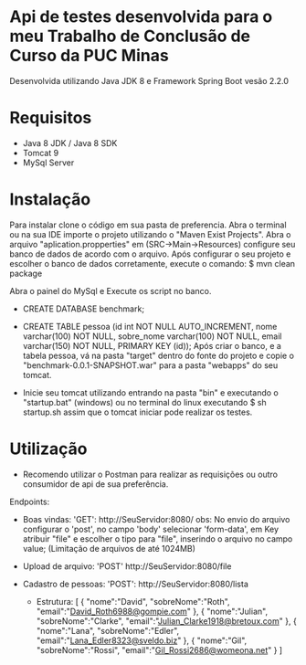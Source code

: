 # Api de testes desenvolvida para o meu Trabalho de Conclusão de Curso da PUC Minas 

Desenvolvida utilizando Java JDK 8 e Framework Spring Boot vesão 2.2.0

# Requisitos
* Java 8 JDK / Java 8 SDK
* Tomcat 9
* MySql Server

# Instalação
Para instalar clone o código em sua pasta de preferencia.
Abra o terminal ou na sua IDE importe o projeto utilizando o "Maven Exist Projects".
Abra o arquivo "aplication.propperties" em (SRC->Main->Resources) configure seu banco de dados de acordo com o arquivo.
Após configurar o seu projeto e escolher o banco de dados corretamente, execute o comando:
  $ mvn clean package
  
Abra o painel do MySql e Execute os script no banco.
  * CREATE DATABASE benchmark;  
  * CREATE TABLE pessoa (id int NOT NULL AUTO_INCREMENT, 
    nome varchar(100) NOT NULL, 
    sobre_nome varchar(100) NOT NULL, 
    email varchar(150) NOT NULL,
    PRIMARY KEY (id));
Após criar o banco, e a tabela pessoa, vá na pasta "target" dentro do fonte do projeto e copie o "benchmark-0.0.1-SNAPSHOT.war"
para a pasta "webapps" do seu tomcat.

* Inicie seu tomcat utilizando entrando na pasta "bin" e executando o "startup.bat" (windows) ou no terminal do linux executando
$ sh startup.sh
assim que o tomcat iniciar pode realizar os testes.

# Utilização
* Recomendo utilizar o Postman para realizar as requisições ou outro consumidor de api de sua preferência.

Endpoints:
* Boas vindas: 'GET': http://SeuServidor:8080/
obs: No envio do arquivo configurar o 'post', no campo 'body' selecionar 'form-data', em Key atribuir "file" e escolher o tipo para "file", inserindo o arquivo no campo value; (Limitação de arquivos de até 1024MB)
* Upload de arquivo: 'POST' http://SeuServidor:8080/file

* Cadastro de pessoas: 'POST': http://SeuServidor:8080/lista
  * Estrutura: 
    [
      {
        "nome":"David",
        "sobreNome":"Roth",
        "email":"David_Roth6988@gompie.com"
      },
      {
        "nome":"Julian",
        "sobreNome":"Clarke",
        "email":"Julian_Clarke1918@bretoux.com"
      },
      {
        "nome":"Lana",
        "sobreNome":"Edler",
        "email":"Lana_Edler8323@sveldo.biz"
      },
      {
        "nome":"Gil",
        "sobreNome":"Rossi",
        "email":"Gil_Rossi2686@womeona.net"
      }
    ]
